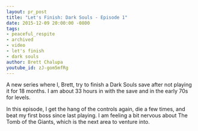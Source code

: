 ```yaml
---
layout: pr_post
title: "Let's Finish: Dark Souls - Episode 1"
date: 2015-12-09 20:00:00 -0800
tags:
- peaceful_respite
- archived
- video
- let's finish
- dark souls
author: Brett Chalupa
youtube_id: zJ-gom5mfRg
---
```


A new series where I, Brett, try to finish a Dark Souls save after not
playing it for 18 months. I am about 33 hours in with the save and in
the early 70s for levels.

In this episode, I get the hang of the controls again, die a few times,
and beat my first boss since last playing. I am feeling a bit nervous
about The Tomb of the Giants, which is the next area to venture into.
